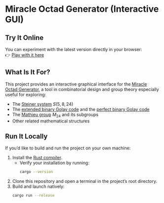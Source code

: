 # Miracle Octad Generator (Interactive GUI)

## Try It Online  
You can experiment with the latest version directly in your browser:  
👉 [Play with it here](https://pishleback.github.io/Miracle-Octad-Generator/)

## What Is It For?  
This project provides an interactive graphical interface for the [Miracle Octad Generator](https://en.wikipedia.org/wiki/Miracle_Octad_Generator), a tool in combinatorial design and group theory especially useful for exploring:  
- The [Steiner system](https://en.wikipedia.org/wiki/Steiner_system) $S(5, 8, 24)$
- The [extended binary Golay code](https://en.wikipedia.org/wiki/Binary_Golay_code) and the [perfect binary Golay code](https://en.wikipedia.org/wiki/Binary_Golay_code)  
- The [Mathieu group](https://en.wikipedia.org/wiki/Mathieu_group) $M_{24}$ and its subgroups  
- Other related mathematical structures  

## Run It Locally  

If you’d like to build and run the project on your own machine:  

1. Install the [Rust compiler](https://rustup.rs/).  
   - Verify your installation by running:  
     ```bash
     cargo --version
     ```
2. Clone this repository and open a terminal in the project’s root directory.  
3. Build and launch natively:
   ```bash
   cargo run --release
   ```
